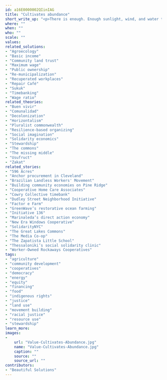 ```yaml
---
id: a16E0000002QIinIAG
title: "Cultivates abundance"
short_write_up: "<p>There is enough. Enough sunlight, wind, and water to nourish us and power our tools, enough roofs for everyone to sleep under one, enough work for everyone to have a livelihood, enough knowledge to keep teaching and learning forever. We start to believe there is not enough when we feel we need to own what could be shared, when we assign market value disconnected from use value, when those in power amass vast fortunes through stealing, hiding, and holding out of reach. A society that cultivates abundance does not treat human needs as something to be bought and sold, resists a culture that uses the perception of scarcity to obscure problems of distribution and discourage generosity, restores sovereignty, and operates on principles of solidarity and mutual aid.</p>"
where: ""
when: ""
who: ""
scale: ""
values:
related_solutions:
- "Agroecology"
- "Basic income"
- "Community land trust"
- "Maximum wage"
- "Public ownership"
- "Re-municipalization"
- "Recuperated workplaces"
- "Repair Café"
- "Sukuk"
- "Timebanking"
- "Wage ratio"
related_theories:
- "Buen vivir"
- "Comunalidad"
- "Decolonization"
- "Horizontalism"
- "Pluralist commonwealth"
- "Resilience-based organizing"
- "Social imagination"
- "Solidarity economics"
- "Stewardship"
- "The commons"
- "The missing middle"
- "Usufruct"
- "Zakat"
related_stories:
- "596 Acres"
- "Anchor procurement in Cleveland"
- "Brazilian Landless Workers' Movement"
- "Building community economies on Pine Ridge"
- "Cooperative Home Care Associates"
- "Cowry Collective timebank"
- "Dudley Street Neighborhood Initiative"
- "Factor e Farm"
- "GreenWave’s restorative ocean farming"
- "Initiative 136"
- "Marinaleda’s direct action economy"
- "New Era Windows Cooperative"
- "SolidarityNYC"
- "The Great Lakes Commons"
- "The Media Co-op"
- "The Zapatista Little School"
- "Thessaloniki’s social solidarity clinic"
- "Worker-Owned Rockaways Cooperatives"
tags:
- "agriculture"
- "community development"
- "cooperatives"
- "democracy"
- "energy"
- "equity"
- "financing"
- "food"
- "indigenous rights"
- "justice"
- "land use"
- "movement building"
- "racial justice"
- "resource use"
- "stewardship"
learn_more:
images:
-
    url: "Value-Cultivates-Abundance.jpg"
    name: "Value-Cultivates-Abundance.jpg"
    caption: ""
    source: ""
    source_url: ""
contributors:
- "Beautiful Solutions"
---
```

